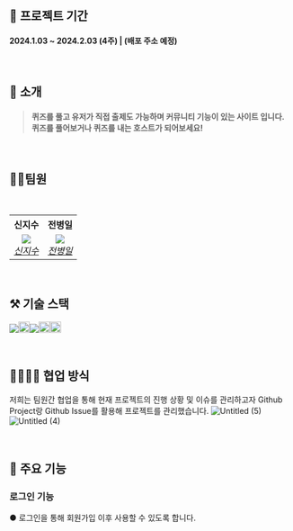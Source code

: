  ## 📆 프로젝트 기간
#### 2024.1.03 ~ 2024.2.03 (4주)  | (배포 주소 예정)

<br/>

## 📑 소개
#### <blockquote>퀴즈를 풀고 유저가 직접 출제도 가능하며 커뮤니티 기능이 있는 사이트 입니다. <br/> 퀴즈를 풀어보거나 퀴즈를 내는 호스트가 되어보세요!</blockquote>

<br/>

## 💇‍♂️팀원  

<br/>

<table>
    <tr align="center">
        <th><B>신지수<B></th>
        <th><B>전병일<B></th>
    </tr>
    <tr align="center">
        <td>
            <img src="https://avatars.githubusercontent.com/u/114233139?v=4?size=150">
            <br>
            <a href="https://github.com/catmaker"><I>신지수</I></a>
        </td>
        <td>
            <img src="#">
            <br>
            <a href="https://github.com/"><I>전병일</I></a>
        </td>
</table>

<br/>

## ⚒ 기술 스택
<img src="https://img.shields.io/badge/MySql-#4479A1?style=flat-square&logo=mysql&logoColor=white" /><img src="https://img.shields.io/badge/Next.js-000?style=for-the-badge&logo=Next.js&logoColor=fff" height="20px"/><img src="https://img.shields.io/badge/Typescript-3178C6?style=flat-square&logo=TypeScript&logoColor=fff"/><img src="https://img.shields.io/badge/MongoDB-47A248?style=for-the-badge&logo=MongoDB&logoColor=fff" height="20px"/><img src="https://img.shields.io/badge/Axios-5A29E4?style=for-the-badge&logo=Axios&logoColor=fff" height="20px"/>

<br/>

## 👨‍👩‍👧‍👦 협업 방식
저희는 팀원간 협업을 통해 현재 프로젝트의 진행 상황 및 이슈를 관리하고자 Github Project랑 Github Issue를 활용해 프로젝트를 관리했습니다.
![Untitled (5)](https://github.com/hyun0509-iva/final_project_sub/assets/151101433/7052a74c-4559-4d8b-b96c-015437b5d770)
![Untitled (4)](https://github.com/hyun0509-iva/final_project_sub/assets/151101433/c02cfdcb-cf80-4f61-be08-35bfd194592b)

<br/>

## 🚀 주요 기능

### 로그인 기능
● 로그인을 통해 회원가입 이후 사용할 수 있도록 합니다.


